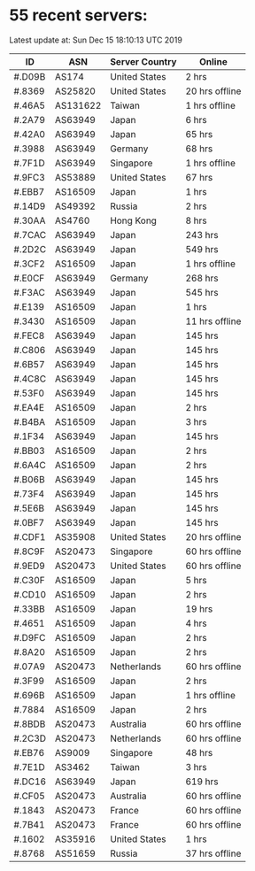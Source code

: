 # 55 recent servers:

Latest update at: Sun Dec 15 18:10:13 UTC 2019

| ID | ASN | Server Country | Online |
| -- | --- | -------------- | ------ |
| #.D09B | AS174 | United States | 2 hrs |
| #.8369 | AS25820 | United States | 20 hrs offline |
| #.46A5 | AS131622 | Taiwan | 1 hrs offline |
| #.2A79 | AS63949 | Japan | 6 hrs |
| #.42A0 | AS63949 | Japan | 65 hrs |
| #.3988 | AS63949 | Germany | 68 hrs |
| #.7F1D | AS63949 | Singapore | 1 hrs offline |
| #.9FC3 | AS53889 | United States | 67 hrs |
| #.EBB7 | AS16509 | Japan | 1 hrs |
| #.14D9 | AS49392 | Russia | 2 hrs |
| #.30AA | AS4760 | Hong Kong | 8 hrs |
| #.7CAC | AS63949 | Japan | 243 hrs |
| #.2D2C | AS63949 | Japan | 549 hrs |
| #.3CF2 | AS16509 | Japan | 1 hrs offline |
| #.E0CF | AS63949 | Germany | 268 hrs |
| #.F3AC | AS63949 | Japan | 545 hrs |
| #.E139 | AS16509 | Japan | 1 hrs |
| #.3430 | AS16509 | Japan | 11 hrs offline |
| #.FEC8 | AS63949 | Japan | 145 hrs |
| #.C806 | AS63949 | Japan | 145 hrs |
| #.6B57 | AS63949 | Japan | 145 hrs |
| #.4C8C | AS63949 | Japan | 145 hrs |
| #.53F0 | AS63949 | Japan | 145 hrs |
| #.EA4E | AS16509 | Japan | 2 hrs |
| #.B4BA | AS16509 | Japan | 3 hrs |
| #.1F34 | AS63949 | Japan | 145 hrs |
| #.BB03 | AS16509 | Japan | 2 hrs |
| #.6A4C | AS16509 | Japan | 2 hrs |
| #.B06B | AS63949 | Japan | 145 hrs |
| #.73F4 | AS63949 | Japan | 145 hrs |
| #.5E6B | AS63949 | Japan | 145 hrs |
| #.0BF7 | AS63949 | Japan | 145 hrs |
| #.CDF1 | AS35908 | United States | 20 hrs offline |
| #.8C9F | AS20473 | Singapore | 60 hrs offline |
| #.9ED9 | AS20473 | United States | 60 hrs offline |
| #.C30F | AS16509 | Japan | 5 hrs |
| #.CD10 | AS16509 | Japan | 2 hrs |
| #.33BB | AS16509 | Japan | 19 hrs |
| #.4651 | AS16509 | Japan | 4 hrs |
| #.D9FC | AS16509 | Japan | 2 hrs |
| #.8A20 | AS16509 | Japan | 2 hrs |
| #.07A9 | AS20473 | Netherlands | 60 hrs offline |
| #.3F99 | AS16509 | Japan | 2 hrs |
| #.696B | AS16509 | Japan | 1 hrs offline |
| #.7884 | AS16509 | Japan | 2 hrs |
| #.8BDB | AS20473 | Australia | 60 hrs offline |
| #.2C3D | AS20473 | Netherlands | 60 hrs offline |
| #.EB76 | AS9009 | Singapore | 48 hrs |
| #.7E1D | AS3462 | Taiwan | 3 hrs |
| #.DC16 | AS63949 | Japan | 619 hrs |
| #.CF05 | AS20473 | Australia | 60 hrs offline |
| #.1843 | AS20473 | France | 60 hrs offline |
| #.7B41 | AS20473 | France | 60 hrs offline |
| #.1602 | AS35916 | United States | 1 hrs |
| #.8768 | AS51659 | Russia | 37 hrs offline |

